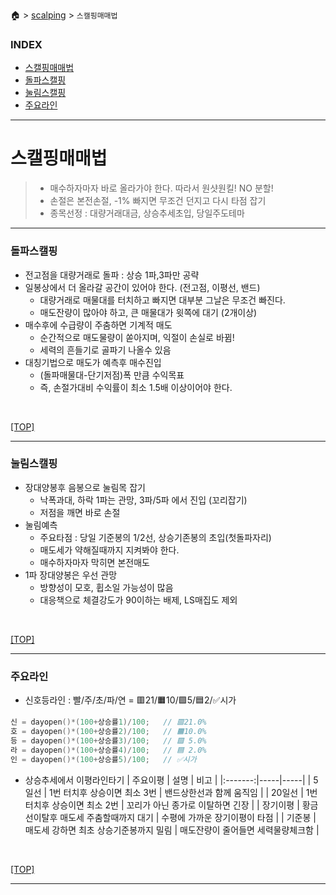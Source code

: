 🏠 > [scalping](./) > `스캘핑매매법`
### INDEX
- [스캘핑매매법](#스캘핑매매법)
- [돌파스캘핑](#돌파스캘핑)
- [눌림스캘핑](#눌림스캘핑)
- [주요라인](#주요라인)

---
# 스캘핑매매법
> - 매수하자마자 바로 올라가야 한다. 따라서 원샷원킬! NO 분할! 
> - 손절은 본전손절, -1% 빠지면 무조건 던지고 다시 타점 잡기
> - 종목선정 : 대량거래대금, 상승추세초입, 당일주도테마

---
### 돌파스캘핑
- 전고점을 대량거래로 돌파 : 상승 1파,3파만 공략
- 일봉상에서 더 올라갈 공간이 있어야 한다. (전고점, 이평선, 밴드)
  - 대량거래로 매물대를 터치하고 빠지면 대부분 그날은 무조건 빠진다. 
  - 매도잔량이 많아야 하고, 큰 매물대가 윗쪽에 대기 (2개이상)
- 매수후에 수급량이 주춤하면 기계적 매도
  - 순간적으로 매도물량이 쏟아지며, 익절이 손실로 바뀜!
  - 세력의 흔들기로 골파기 나올수 있음
- 대칭기법으로 매도가 예측후 매수진입
  - (돌파매물대-단기저점)폭 만큼 수익목표
  - 즉, 손절가대비 수익률이 최소 1.5배 이상이어야 한다.

<br/>

[[TOP]](#index)

---
### 눌림스캘핑
- 장대양봉후 음봉으로 눌림목 잡기
  - 낙폭과대, 하락 1파는 관망, 3파/5파 에서 진입 (꼬리잡기)
  - 저점을 깨면 바로 손절 
- 눌림예측  
  - 주요타점 : 당일 기준봉의 1/2선, 상승기존봉의 초입(첫돌파자리) 
  - 매도세가 약해질때까지 지켜봐야 한다.
  - 매수하자마자 막히면 본전매도 
- 1파 장대양봉은 우선 관망
  - 방향성이 모호, 휩소일 가능성이 많음  
  - 대응책으로 체결강도가 90이하는 배제, LS매집도 제외

<br/>

[[TOP]](#index)

---
### 주요라인
- 신호등라인 : 빨/주/초/파/연 = 🟥21/🟧10/🟩5/🟦2/✅시가
```cpp
신 = dayopen()*(100+상승률1)/100;   // 🟥21.0%
호 = dayopen()*(100+상승률2)/100;   // 🟧10.0%
등 = dayopen()*(100+상승률3)/100;   // 🟩 5.0%
라 = dayopen()*(100+상승률4)/100;   // 🟦 2.0%
인 = dayopen()*(100+상승률5)/100;   // ✅시가
```

- 상승추세에서 이평라인타기
| 주요이평 | 설명 | 비고 |
|:-------:|-----|-----|
| 5일선    | 1번 터치후 상승이면 최소 3번 | 밴드상한선과 함께 움직임        |
| 20일선   | 1번 터치후 상승이면 최소 2번 | 꼬리가 아닌 종가로 이탈하면 긴장 |
| 장기이평  | 황금선이탈후 매도세 주춤할때까지 대기 | 수평에 가까운 장기이평이 타점 |
| 기준봉   | 매도세 강하면 최초 상승기준봉까지 밀림 | 매도잔량이 줄어들면 세력물량체크함 |

<br/>

[[TOP]](#index)

---